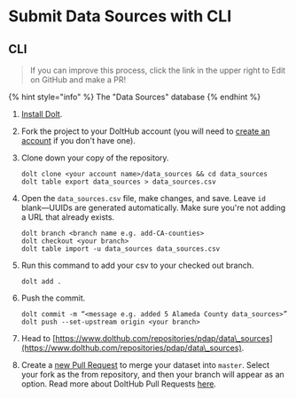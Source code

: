 # Submit Data Sources with CLI

## CLI

> If you can improve this process, click the link in the upper right to Edit on GitHub and make a PR!

{% hint style="info" %}
The "Data Sources" database&#x20;
{% endhint %}

1. [Install Dolt](https://docs.dolthub.com/getting-started/installation).
2. Fork the project to your DoltHub account (you will need to [create an account](https://www.dolthub.com/signin) if you don't have one).
3.  Clone down your copy of the repository.

    ```
    dolt clone <your account name>/data_sources && cd data_sources
    dolt table export data_sources > data_sources.csv
    ```
4.  Open the `data_sources.csv` file, make changes, and save. Leave `id` blank—UUIDs are generated automatically. Make sure you're not adding a URL that already exists.

    ```
    dolt branch <branch name e.g. add-CA-counties>
    dolt checkout <your branch>
    dolt table import -u data_sources data_sources.csv
    ```
5.  Run this command to add your csv to your checked out branch.

    ```
    dolt add .
    ```
6.  Push the commit.

    ```
    dolt commit -m “<message e.g. added 5 Alameda County data_sources>”
    dolt push --set-upstream origin <your branch>
    ```
7. Head to [https://www.dolthub.com/repositories/pdap/data\_sources](https://www.dolthub.com/repositories/pdap/data\_sources).
8. Create a [new Pull Request](https://www.dolthub.com/repositories/pdap/datasets/pulls/new) to merge your dataset into `master`. Select your fork as the from repository, and then your branch will appear as an option. Read more about DoltHub Pull Requests [here](https://docs.dolthub.com/dolthub/getting-started#pull-requests).
